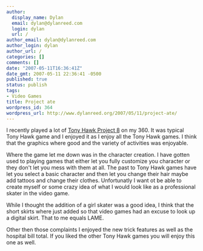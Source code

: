 ```yaml
---
author:
  display_name: Dylan
  email: dylan@dylanreed.com
  login: dylan
  url: /
author_email: dylan@dylanreed.com
author_login: dylan
author_url: /
categories: []
comments: []
date: "2007-05-11T16:36:41Z"
date_gmt: 2007-05-11 22:36:41 -0500
published: true
status: publish
tags:
- Video Games
title: Project ate
wordpress_id: 364
wordpress_url: http://www.dylanreed.org/2007/05/11/project-ate/
---
```


I recently played a lot of [Tony Hawk Project 8][1] on my 360. It was typical Tony Hawk game and I enjoyed it as I enjoy all the Tony Hawk games. I think that the graphics where good and the variety of activities was enjoyable.

   [1]: http://www.amazon.com/Activision-Tony-Hawks-Project-8/dp/B000G7X0BS/ref=pd_bbs_sr_1/102-8250286-5176102?ie=UTF8&s=videogames&qid=1178491007&sr=1-1

Where the game let me down was in the character creation. I have gotten used to playing games that either let you fully customize you character or they don't let you mess with them at all. The past to Tony Hawk games have let you select a basic character and then let you change their hair maybe add tattoos and change their clothes. Unfortunatly I want ot be able to create myself or some crazy idea of what I would look like as a professional skater in the video game.

While I thought the addition of a girl skater was a good idea, I think that the short skirts where just added so that video games had an excuse to look up a digital skirt. That to me equals LAME.

Other then those complaints I enjoyed the new trick features as well as the hospital bill total. If you liked the other Tony Hawk games you will enjoy this one as well.
